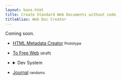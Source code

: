 ```yaml
---
layout: base.html
title: Create Standard Web Documents without code
titleAlias: Web Doc Creator
---
```


Coming soon.

<footer>

- [HTML Metadata Creator](/en/play) <small>Prototype</small>

- [To Free Web](/en/web) <small>(draft)</small>

- <details>
    <summary>Dev System</summary>

    - [HTML Components](/en/html-components) <small>(Beta)</small>

    - [HTML Attributes](/en/html-attributes) <small>(Beta)</small>

    - [CSS Components](/en/css-components) <small>(Draft)</small>

    - [Reset Stylesheet](/en/base-css) <small>(v1)</small>

  </details>

- [Journal](/en/journal) <small>randoms</small>

</footer>


